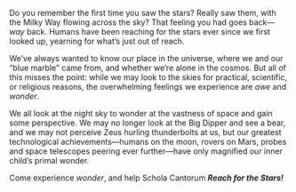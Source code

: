 Do you remember the first time you saw the stars?
Really saw them, with the Milky Way flowing across the sky? 
That feeling you had goes back&mdash;_way_ back. 
Humans have been reaching for the stars ever since we first looked up, yearning for what&rsquo;s just out of reach.

We&rsquo;ve always wanted to know our place in the universe, 
where we and our &ldquo;blue marble&rdquo; came from, and whether we&rsquo;re alone in the cosmos. 
But all of this misses the point: 
while we may look to the skies for practical, scientific, or religious reasons, 
the overwhelming feelings we experience are _awe_ and _wonder_.

We all look at the night sky to wonder at the vastness
of space and gain some perspective. We may no longer look at the Big Dipper and see a bear, 
and we may not perceive Zeus hurling thunderbolts at us, 
but our greatest technological achievements&mdash;humans on the moon, rovers on Mars, 
probes and space telescopes peering ever further&mdash;have only magnified our inner child&rsquo;s primal wonder.

Come experience _wonder_, and help Schola Cantorum _**Reach for the Stars!**_
